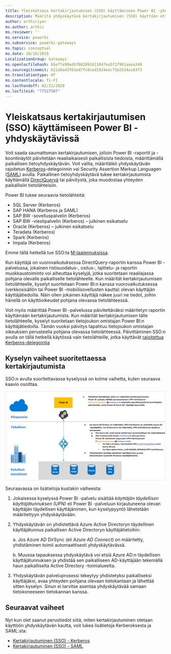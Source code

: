 ```yaml
---
title: Yleiskatsaus kertakirjautumisen (SSO) käyttämiseen Power BI -yhdyskäytävissä
description: Määritä yhdyskäytävä kertakirjautumisen (SSO) käyttöön ottamiseksi Power BI:stä paikallisiin tietolähteisiin.
author: arthiriyer
ms.author: arthii
ms.reviewer: ''
ms.service: powerbi
ms.subservice: powerbi-gateways
ms.topic: conceptual
ms.date: 10/10/2019
LocalizationGroup: Gateways
ms.openlocfilehash: b5ef7e99edbf862891811047ea5f1f961aaea348
ms.sourcegitcommit: b22a9a43f61ed7fc0ced1924eec71b2534ac63f3
ms.translationtype: HT
ms.contentlocale: fi-FI
ms.lasthandoff: 02/21/2020
ms.locfileid: "77527587"
---
```

# <a name="overview-of-single-sign-on-sso-for-gateways-in-power-bi"></a>Yleiskatsaus kertakirjautumisen (SSO) käyttämiseen Power BI -yhdyskäytävissä

Voit saada saumattoman kertakirjautumisen, jolloin Power BI -raportit ja -koontinäytöt päivitetään reaaliaikaisesti paikallisista tiedoista, määrittämällä paikallisen tietoyhdyskäytävän. Voit valita, määritätkö yhdyskäytävän rajoitetun [Kerberos](service-gateway-sso-kerberos.md)-delegoinnin vai Security Assertion Markup Languagen ([SAML](service-gateway-sso-saml.md)) avulla. Paikallinen tietoyhdyskäytävä tukee kertakirjautumista käyttämällä [DirectQueryä](desktop-directquery-about.md) tai päivitystä, joka muodostaa yhteyden paikallisiin tietolähteisiin. 

Power BI tukee seuraavia tietolähteitä:

* SQL Server (Kerberos)
* SAP HANA (Kerberos ja SAML)
* SAP BW -sovelluspalvelin (Kerberos)
* SAP BW -viestipalvelin (Kerberos) – julkinen esikatselu
* Oracle (Kerberos) – julkinen esikatselu
* Teradata (Kerberos)
* Spark (Kerberos)
* Impala (Kerberos)

Emme tällä hetkellä tue SSO:ta [M-laajennuksissa](https://github.com/microsoft/DataConnectors/blob/master/docs/m-extensions.md).

Kun käyttäjä on vuorovaikutuksessa DirectQuery-raportin kanssa Power BI -palvelussa, jokainen ristisuodatus-, ositus-, lajittelu- ja raportin muokkaustoiminto voi aiheuttaa kyselyjä, jotka suoritetaan reaaliajassa pohjana olevalle paikalliselle tietolähteelle. Kun määrität kertakirjautumisen tietolähteelle, kyselyt suoritetaan Power BI:n kanssa vuorovaikutuksessa (verkkosisällön tai Power BI -mobiilisovellusten kautta) olevan käyttäjän käyttäjätiedoilla. Näin ollen jokainen käyttäjä näkee juuri ne tiedot, joihin hänellä on käyttöoikeudet pohjana olevassa tietolähteessä. 

Voit myös määrittää Power BI -palvelussa päivitettäväksi määritetyn raportin käyttämään kertakirjautumista. Kun määrität kertakirjautumisen tälle tietolähteelle, kyselyt suoritetaan tietojoukon omistajan Power BI:n käyttäjätiedoilla. Tämän vuoksi päivitys tapahtuu tietojoukon omistajan oikeuksien perusteella pohjana olevassa tietolähteessä. Päivittäminen SSO:n avulla on tällä hetkellä käytössä vain tietolähteille, jotka käyttävät [rajoitettua Kerberos-delegointia](service-gateway-sso-kerberos.md) 

## <a name="query-steps-when-running-sso"></a>Kyselyn vaiheet suoritettaessa kertakirjautumista

SSO:n avulla suoritettavassa kyselyssä on kolme vaihetta, kuten seuraava kaavio osoittaa.

![Kertakirjautumiskyselyn vaiheet](media/service-gateway-sso-overview/sso-query-steps.png)

Seuraavassa on lisätietoja kustakin vaiheesta:

1. Jokaisessa kyselyssä Power BI -palvelu sisältää *käyttäjän täydellisen käyttäjätunnuksen (UPN)* eli Power BI -palveluun kirjautuneena olevan käyttäjän täydellisen käyttäjänimen, kun kyselypyyntö lähetetään määritettyyn yhdyskäytävään.

2. Yhdyskäytävän on yhdistettävä Azure Active Directoryn täydellinen käyttäjätunnus paikallisen Active Directoryn käyttäjätietoihin:

   a. Jos Azure AD DirSync (eli *Azure AD Connect*) on määritetty, yhdistäminen toimii automaattisesti yhdyskäytävässä.

   b.  Muussa tapauksessa yhdyskäytävä voi etsiä Azure AD:n täydellisen käyttäjätunnuksen ja yhdistää sen paikalliseen AD-käyttäjään tekemällä haun paikalliselta Active Directory -toimialueelta.

3. Yhdyskäytävän palveluprosessi tekeytyy yhdistetyksi paikalliseksi käyttäjäksi, avaa yhteyden pohjana olevaan tietokantaan ja lähettää sitten kyselyn. Sinun ei tarvitse asentaa yhdyskäytävää samaan tietokoneeseen tietokannan kanssa.

## <a name="next-steps"></a>Seuraavat vaiheet

Nyt kun olet saanut perustiedot siitä, miten kertakirjautuminen otetaan käyttöön yhdyskäytävän kautta, voit lukea lisätietoja Kerberoksesta ja SAML:sta:

* [Kertakirjautuminen (SSO) - Kerberos](service-gateway-sso-kerberos.md)
* [Kertakirjautuminen (SSO) - SAML](service-gateway-sso-saml.md)
